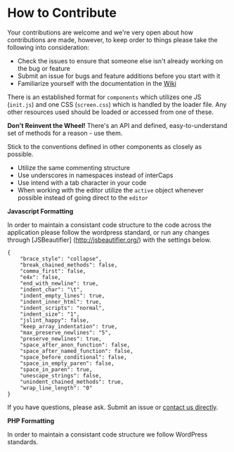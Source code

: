 # How to Contribute

Your contributions are welcome and we're very open about how contributions are made, however, to keep order to things please take the following into consideration:

* Check the issues to ensure that someone else isn't already working on the bug or feature
* Submit an issue for bugs and feature additions before you start with it
* Familiarize yourself with the documentation in the [Wiki](https://gitlab.com/xevidos/codiad/wikis/home)

There is an established format for `components` which utilizes one JS (`init.js`) and one CSS (`screen.css`) which is handled by the loader file. Any other resources used should be loaded or accessed from one of these.

**Don't Reinvent the Wheel!** There's an API and defined, easy-to-understand set of methods for a reason - use them.

Stick to the conventions defined in other components as closely as possible. 

* Utilize the same commenting structure
* Use underscores in namespaces instead of interCaps
* Use intend with a tab character in your code
* When working with the editor utilize the `active` object whenever possible instead of going direct to the `editor`

**Javascript Formatting**

In order to maintain a consistant code structure to the code across the application please follow the wordpress standard, or run any changes through [JSBeautifier] (http://jsbeautifier.org/) with the settings below.

	{
		"brace_style": "collapse",
		"break_chained_methods": false,
		"comma_first": false,
		"e4x": false,
		"end_with_newline": true,
		"indent_char": "\t",
		"indent_empty_lines": true,
		"indent_inner_html": true,
		"indent_scripts": "normal",
		"indent_size": "1",
		"jslint_happy": false,
		"keep_array_indentation": true,
		"max_preserve_newlines": "5",
		"preserve_newlines": true,
		"space_after_anon_function": false,
		"space_after_named_function": false,
		"space_before_conditional": false,
		"space_in_empty_paren": false,
		"space_in_paren": true,
		"unescape_strings": false,
		"unindent_chained_methods": true,
		"wrap_line_length": "0"
	}

If you have questions, please ask. Submit an issue or [contact us directly](mailto:support@telaaedifex.com). 

**PHP Formatting**

In order to maintain a consistant code structure we follow WordPress standards.

